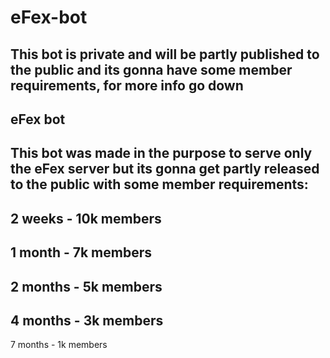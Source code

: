 # eFex-bot
## This bot is private and will be partly published to the public and its gonna have some member requirements, for more info go down
eFex bot
---------
This bot was made in the purpose to serve only the eFex server but its gonna get partly released to the public with some member requirements:
----------------------------------------------------------------------------------------------------------------------------------------------
2 weeks - 10k members
---------------------
1 month - 7k members
--------------------
2 months - 5k members
---------------------
4 months - 3k members
---------------------
7 months - 1k members
